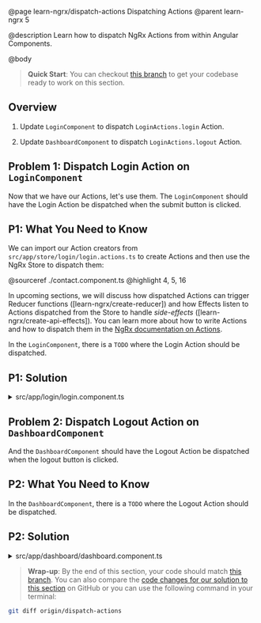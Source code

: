 @page learn-ngrx/dispatch-actions Dispatching Actions
@parent learn-ngrx 5

@description Learn how to dispatch NgRx Actions from within Angular Components.

@body

> **Quick Start**: You can checkout [this branch](https://github.com/bitovi/angular-ngrx-chat/tree/create-actions) to get your codebase ready to work on this section.


## Overview

1. Update `LoginComponent` to dispatch `LoginActions.login` Action.

2. Update `DashboardComponent` to dispatch `LoginActions.logout` Action.


## Problem 1: Dispatch Login Action on `LoginComponent`

Now that we have our Actions, let's use them. The `LoginComponent` should have the Login Action be dispatched when the submit button is clicked.


## P1: What You Need to Know

We can import our Action creators from `src/app/store/login/login.actions.ts` to create Actions and then use the NgRx Store to dispatch them:

@sourceref ./contact.component.ts
@highlight 4, 5, 16

In upcoming sections, we will discuss how dispatched Actions can trigger Reducer functions ([learn-ngrx/create-reducer]) and how Effects listen to Actions dispatched from the Store to handle _side-effects_ ([learn-ngrx/create-api-effects]). You can learn more about how to write Actions and how to dispatch them in the [NgRx documentation on Actions](https://ngrx.io/guide/store/actions#writing-actions).

In the `LoginComponent`, there is a `TODO` where the Login Action should be dispatched.


## P1: Solution

<details>
<summary>src/app/login/login.component.ts</summary>

@diff ../4-create-actions/login.component.ts ./login.component.ts only

</details>


## Problem 2: Dispatch Logout Action on `DashboardComponent`

And the `DashboardComponent` should have the Logout Action be dispatched when the logout button is clicked.


## P2: What You Need to Know

In the `DashboardComponent`, there is a `TODO` where the Logout Action should be dispatched.


## P2: Solution

<details>
<summary>src/app/dashboard/dashboard.component.ts</summary>

@diff ../4-create-actions/dashboard.component.ts ./dashboard.component.ts only

</details>


> **Wrap-up**: By the end of this section, your code should match [this branch](https://github.com/bitovi/angular-ngrx-chat/tree/dispatch-actions). You can also compare the [code changes for our solution to this section](https://github.com/bitovi/angular-ngrx-chat/compare/create-actions...dispatch-actions) on GitHub or you can use the following command in your terminal:

```bash
git diff origin/dispatch-actions
```
